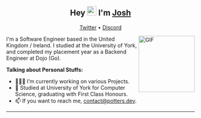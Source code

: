 <h2 align="center">Hey <img src="https://media.giphy.com/media/hvRJCLFzcasrR4ia7z/giphy.gif" width="25px"> I'm <a href="https://www.potters.dev">Josh</a></h2>
<p align="center">
  <a href="https://twitter.com/PottersMC_">Twitter</a> • 
  <a href="https://www.discordapp.com/users/203237531481931776/">Discord</a>  
</p>

<img align="right" height="150rem" alt="GIF" src="https://media4.giphy.com/media/RbDKaczqWovIugyJmW/200w.webp?cid=ecf05e47yrznhyd4w1cnwbe3hlilpmls3c0mrsymhdzmzp5z&rid=200w.webp" />

I'm a Software Engineer based in the United Kingdom / Ireland. I studied at the University of York, and completed my placement year as a Backend Engineer at Dojo (Go).

**Talking about Personal Stuffs:**

- 👨🏽‍💻  I’m currently working on various Projects.
- 💬  Studied at University of York for Computer Science, graduating with First Class Honours.
- 📫  If you want to reach me, contact@potters.dev.

***
